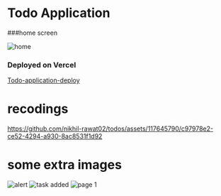 <h1> Todo Application</h1>

###home screen

![home](https://github.com/nikhil-rawat02/todos/assets/117645790/23ff855d-2d48-43ee-9229-309e63406425)


### Deployed on Vercel
[Todo-application-deploy]([https://gmail-clone-swart.vercel.app/](https://todos-khaki.vercel.app/))

# recodings 
https://github.com/nikhil-rawat02/todos/assets/117645790/c97978e2-ce52-4294-a930-8ac8531f1d92

# some extra images
![alert](https://github.com/nikhil-rawat02/todos/assets/117645790/ca8dd96a-d518-4904-9376-ce3c892b5a8a)
![task added](https://github.com/nikhil-rawat02/todos/assets/117645790/69a8e617-7e2b-4117-abba-1a8afd295f2a)
![page 1](https://github.com/nikhil-rawat02/todos/assets/117645790/3eaad697-e471-4e6e-ba25-fc8943b86866)
